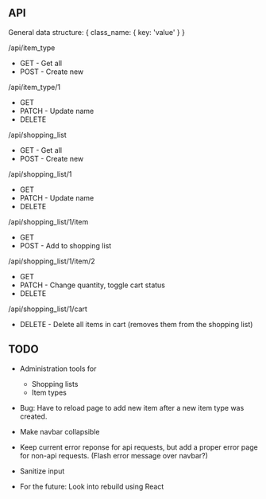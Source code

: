 API
---

General data structure:
{
    class_name: {
        key: 'value'
    }
}

/api/item_type
* GET - Get all
* POST - Create new

/api/item_type/1
* GET
* PATCH - Update name
* DELETE

/api/shopping_list
* GET - Get all
* POST - Create new

/api/shopping_list/1
* GET
* PATCH - Update name
* DELETE

/api/shopping_list/1/item
* GET
* POST - Add to shopping list

/api/shopping_list/1/item/2
* GET
* PATCH - Change quantity, toggle cart status
* DELETE

/api/shopping_list/1/cart
* DELETE - Delete all items in cart (removes them from the shopping list)

TODO
---------

* Administration tools for
  * Shopping lists
  * Item types

* Bug: Have to reload page to add new item after a new item type was created.

* Make navbar collapsible

* Keep current error reponse for api requests, but add a proper error page for non-api requests. (Flash error message over navbar?)

* Sanitize input

* For the future: Look into rebuild using React
